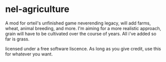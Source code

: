 # nel-agriculture
A mod for orteil's unfinished game neverending legacy, will add farms, wheat, animal breeding, and more.  I'm aiming for a more realistic approach, grain will have to be cultivated over the course of years.
All i've added so far is grass.

licensed under a free software liscence.  As long as you give credit, use this for whatever you want.
